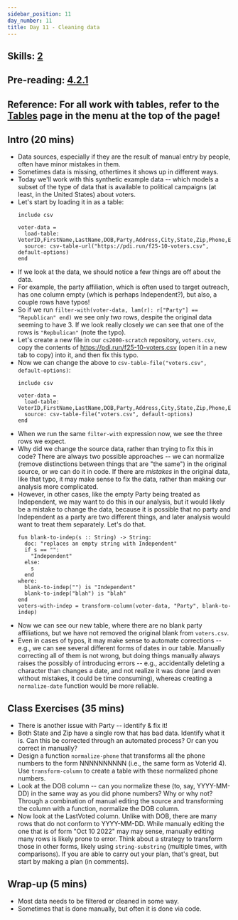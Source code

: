 ```yaml
---
sidebar_position: 11
day_number: 11
title: Day 11 - Cleaning data
---
```


## Skills: [2](</skills/#(2)>)

## Pre-reading: [4.2.1](%7B%7BDCIC_DOMAIN%7D%7D/processing-tables.html#%28part._cleaning-tables%29)

## Reference: For all work with tables, refer to the [Tables](/tables) page in the menu at the top of the page!

## Intro (20 mins)

- Data sources, especially if they are the result of manual entry by people,
  often have minor mistakes in them.
- Sometimes data is missing, othertimes it shows up in different ways.
- Today we'll work with this synthetic example data -- which models a subset of
  the type of data that is available to political campaigns (at least, in the United States) about voters.
- Let's start by loading it in as a table:
  ```pyret
  include csv
    
  voter-data = 
    load-table: VoterID,FirstName,LastName,DOB,Party,Address,City,State,Zip,Phone,Email,LastVoted 
    source: csv-table-url("https://pdi.run/f25-10-voters.csv", default-options)
  end
  ```
- If we look at the data, we should notice a few things are off about the data.
- For example, the party affiliation, which is often used to target outreach,
  has one column empty (which is perhaps Independent?), but also, a couple rows
  have typos!
- So if we run `filter-with(voter-data, lam(r): r["Party"] == "Republican" end)`
  we see only _two_ rows, despite the original data seeming to have 3. If we
  look really closely we can see that one of the rows is `"Repbulican"` (note
  the typo).
- Let's create a new file in our `cs2000-scratch` repository, `voters.csv`, copy the contents of
  https://pdi.run/f25-10-voters.csv (open it in a new tab to copy) into it, and then fix this typo.
- Now we can change the above to `csv-table-file("voters.csv", default-options)`:
  ```pyret
  include csv
    
  voter-data = 
    load-table: VoterID,FirstName,LastName,DOB,Party,Address,City,State,Zip,Phone,Email,LastVoted 
    source: csv-table-file("voters.csv", default-options)
  end
  ```
- When we run the same `filter-with` expression now, we see the three rows we
  expect.
- Why did we change the source data, rather than trying to fix this in code?
  There are always two possible approaches -- we can normalize (remove
  distinctions between things that are "the same") in the original source, or we
  can do it in code. If there are _mistakes_ in the original data, like that
  typo, it may make sense to fix the data, rather than making our analysis more
  complicated.
- However, in other cases, like the empty Party being treated as Independent, we
  may want to do this in our analysis, but it would likely be a mistake to
  change the data, because it is possible that no party and Independent as a
  party are two different things, and later analysis would want to treat them
  separately. Let's do that.
  ```pyret
  fun blank-to-indep(s :: String) -> String:
    doc: "replaces an empty string with Independent"
    if s == "":
      "Independent"
    else:
      s
    end
  where:
    blank-to-indep("") is "Independent"
    blank-to-indep("blah") is "blah"
  end
  voters-with-indep = transform-column(voter-data, "Party", blank-to-indep)
  ```
- Now we can see our new table, where there are no blank party affiliations, but
  we have not removed the original blank from `voters.csv`.
- Even in cases of typos, it may make sense to automate corrections -- e.g., we
  can see several different forms of dates in our table. Manually correcting all
  of them is not wrong, but doing things manually always raises the possibly of introducing errors -- e.g., accidentally deleting a character than changes a date, and not realize it was done (and even without mistakes, it could be time
  consuming), whereas creating a `normalize-date` function would be more
  reliable.

## Class Exercises (35 mins)

- There is another issue with Party -- identify & fix it!
- Both State and Zip have a single row that has bad data. Identify what it is.
  Can this be corrected through an automated process? Or can you correct in
  manually?
- Design a function `normalize-phone` that transforms all the phone numbers to
  the form NNNNNNNNNN (i.e., the same form as VoterId 4). Use `transform-column`
  to create a table with these normalized phone numbers.
- Look at the DOB column -- can you normalize these (to, say, YYYY-MM-DD) in the
  same way as you did phone numbers? Why or why not? Through a combination of
  manual editing the source and transforming the column with a function,
  normalize the DOB column.
- Now look at the LastVoted column. Unlike with DOB, there are many rows that do
  not conform to YYYY-MM-DD. While manually editing the one that is of form "Oct
  10 2022" may may sense, manually editing many rows is likely prone to error.
  Think about a strategy to transform those in other forms, likely using
  `string-substring` (multiple times, with comparisons). If you are able to
  carry out your plan, that's great, but start by making a plan (in comments).

## Wrap-up (5 mins)

- Most data needs to be filtered or cleaned in some way.
- Sometimes that is done manually, but often it is done via code.
